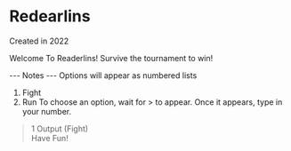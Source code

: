 # Redearlins
Created in 2022

Welcome To Readerlins! 
Survive the tournament to win!

--- Notes ---
Options will appear as numbered lists
1. Fight
2. Run
To choose an option, wait for > to appear.
Once it appears, type in your number.
> 1
Output (Fight)  
Have Fun!
